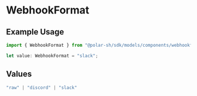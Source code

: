 # WebhookFormat

## Example Usage

```typescript
import { WebhookFormat } from "@polar-sh/sdk/models/components/webhookformat.js";

let value: WebhookFormat = "slack";
```

## Values

```typescript
"raw" | "discord" | "slack"
```